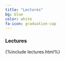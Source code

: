 ```yaml
---
title: "Lectures"
bg: blue
color: white
fa-icon: graduation-cap
---
```


### Lectures

<script type="math/tex">
x^3+2x+1
</script>

{%include lectures.html%}



